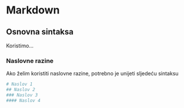 # Markdown

## Osnovna sintaksa
Koristimo...

### Naslovne razine
Ako želim koristiti naslovne razine, potrebno je unijeti sljedeću sintaksu
```bash
# Naslov 1
## Naslov 2
### Naslov 3
#### Naslov 4
```
